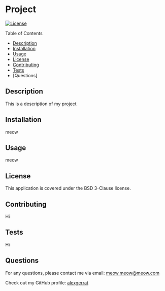 
# Project

[![License](https://img.shields.io/badge/License-BSD%203--Clause-blue.svg)](https://opensource.org/licenses/BSD-3-Clause)

 Table of Contents

- [Description](#description)
- [Installation](#installation)
- [Usage](#usage)
- [License](#license)
- [Contributing](#contributing)
- [Tests](#tests)
- [Questions]

## Description

This is a description of my project

## Installation

meow

## Usage

meow

## License

This application is covered under the BSD 3-Clause license.

## Contributing

Hi

## Tests

Hi

## Questions

For any questions, please contact me via email: meow.meow@meow.com

Check out my GitHub profile: [alexgerrat](https://github.com/alexgerrat)

